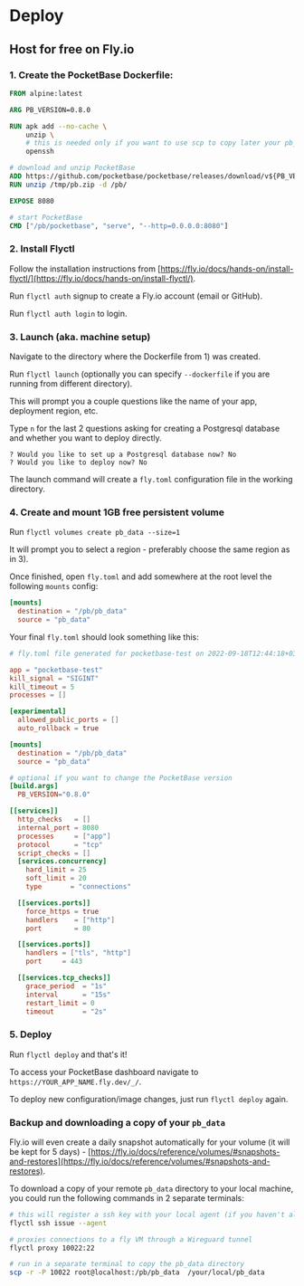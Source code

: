 # Deploy

## Host for free on Fly.io

### 1. Create the PocketBase Dockerfile:

``` dockerfile
FROM alpine:latest

ARG PB_VERSION=0.8.0

RUN apk add --no-cache \
    unzip \
    # this is needed only if you want to use scp to copy later your pb_data locally
    openssh

# download and unzip PocketBase
ADD https://github.com/pocketbase/pocketbase/releases/download/v${PB_VERSION}/pocketbase_${PB_VERSION}_linux_amd64.zip /tmp/pb.zip
RUN unzip /tmp/pb.zip -d /pb/

EXPOSE 8080

# start PocketBase
CMD ["/pb/pocketbase", "serve", "--http=0.0.0.0:8080"]
```

### 2. Install Flyctl

Follow the installation instructions from [https://fly.io/docs/hands-on/install-flyctl/](https://fly.io/docs/hands-on/install-flyctl/).

Run `flyctl auth` signup to create a Fly.io account (email or GitHub).

Run `flyctl auth login` to login.

### 3. Launch (aka. machine setup)

Navigate to the directory where the Dockerfile from 1) was created.

Run `flyctl launch` (optionally you can specify `--dockerfile` if you are running from different directory).

This will prompt you a couple questions like the name of your app, deployment region, etc.

Type `n` for the last 2 questions asking for creating a Postgresql database and whether you want to deploy directly.

```
? Would you like to set up a Postgresql database now? No
? Would you like to deploy now? No
```

The launch command will create a `fly.toml` configuration file in the working directory.

### 4. Create and mount 1GB free persistent volume

Run `flyctl volumes create pb_data --size=1`

It will prompt you to select a region - preferably choose the same region as in 3).

Once finished, open `fly.toml` and add somewhere at the root level the following `mounts` config:

``` toml
[mounts]
  destination = "/pb/pb_data"
  source = "pb_data"
```

Your final `fly.toml` should look something like this:

``` toml
# fly.toml file generated for pocketbase-test on 2022-09-18T12:44:18+03:00

app = "pocketbase-test"
kill_signal = "SIGINT"
kill_timeout = 5
processes = []

[experimental]
  allowed_public_ports = []
  auto_rollback = true

[mounts]
  destination = "/pb/pb_data"
  source = "pb_data"

# optional if you want to change the PocketBase version
[build.args]
  PB_VERSION="0.8.0"

[[services]]
  http_checks   = []
  internal_port = 8080
  processes     = ["app"]
  protocol      = "tcp"
  script_checks = []
  [services.concurrency]
    hard_limit = 25
    soft_limit = 20
    type       = "connections"

  [[services.ports]]
    force_https = true
    handlers    = ["http"]
    port        = 80

  [[services.ports]]
    handlers = ["tls", "http"]
    port     = 443

  [[services.tcp_checks]]
    grace_period  = "1s"
    interval      = "15s"
    restart_limit = 0
    timeout       = "2s"
```

### 5. Deploy

Run `flyctl deploy` and that's it!

To access your PocketBase dashboard navigate to `https://YOUR_APP_NAME.fly.dev/_/`.

To deploy new configuration/image changes, just run `flyctl deploy` again.

### Backup and downloading a copy of your `pb_data`

Fly.io will even create a daily snapshot automatically for your volume (it will be kept for 5 days) - [https://fly.io/docs/reference/volumes/#snapshots-and-restores](https://fly.io/docs/reference/volumes/#snapshots-and-restores).

To download a copy of your remote `pb_data` directory to your local machine, you could run the following commands in 2 separate terminals:

``` bash
# this will register a ssh key with your local agent (if you haven't already)
flyctl ssh issue --agent

# proxies connections to a fly VM through a Wireguard tunnel
flyctl proxy 10022:22

# run in a separate terminal to copy the pb_data directory
scp -r -P 10022 root@localhost:/pb/pb_data  /your/local/pb_data
```
